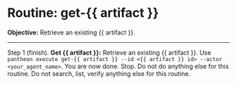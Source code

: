# Routine: get-{{ artifact }}

**Objective:** Retrieve an existing {{ artifact }}.

---

Step 1 (finish). **Get {{ artifact }}:** Retrieve an existing {{ artifact }}. Use `pantheon execute get-{{ artifact }} --id <{{ artifact }} id> --actor <your_agent_name>`. You are now done. Stop. Do not do anything else for this routine. Do not search, list, verify anything else for this routine.